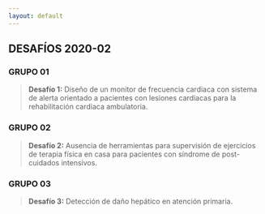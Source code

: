 ```yaml
---
layout: default
---
```


## DESAFÍOS 2020-02

### GRUPO 01

>**Desafío 1:** Diseño de un monitor de frecuencia cardiaca con sistema de alerta orientado a pacientes con lesiones cardiacas para la rehabilitación cardiaca ambulatoria.


### GRUPO 02

>**Desafío 2:** Ausencia de herramientas para supervisión de ejercicios de terapia física en casa para pacientes con síndrome de post-cuidados intensivos.


### GRUPO 03

>**Desafío 3:** Detección de daño hepático en atención primaria.
